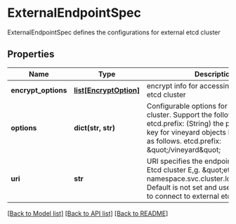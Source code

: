 # ExternalEndpointSpec

ExternalEndpointSpec defines the configurations for external etcd cluster
## Properties
Name | Type | Description | Notes
------------ | ------------- | ------------- | -------------
**encrypt_options** | [**list[EncryptOption]**](EncryptOption.md) | encrypt info for accessing the external etcd cluster | [optional] 
**options** | **dict(str, str)** | Configurable options for External Etcd cluster. Support the following options.    etcd.prefix: (String) the prefix of etcd key for vineyard objects  Default value is as follows.    etcd.prefix: \&quot;/vineyard\&quot; | [optional] 
**uri** | **str** | URI specifies the endpoint of external Etcd cluster E,g. \&quot;etcd-svc.etcd-namespace.svc.cluster.local:2379\&quot; Default is not set and use http protocol to connect to external etcd cluster | [optional] [default to '']

[[Back to Model list]](../README.md#documentation-for-models) [[Back to API list]](../README.md#documentation-for-api-endpoints) [[Back to README]](../README.md)


